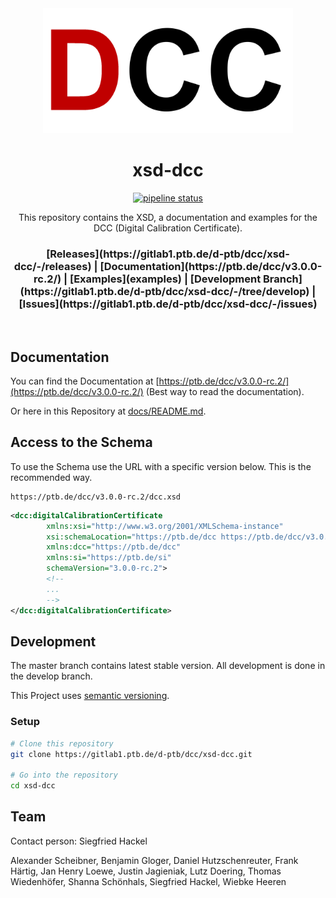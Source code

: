 <div align="center">
  <a href="https://ptb.de/dcc" traget="_blank"><img src="docs/images/logo.png" alt="DCC Logo" width="400"/></a>
  <br />
  <h1>xsd-dcc</h1>
  <p><a href="https://gitlab1.ptb.de/d-ptb/dcc/xsd-dcc/-/commits/master"><img alt="pipeline status" src="https://gitlab1.ptb.de/d-ptb/dcc/xsd-dcc/badges/master/pipeline.svg" /></a></p>
  <p>This repository contains the XSD, a documentation and examples for the DCC (Digital Calibration Certificate).</p>
  <h3>
    [Releases](https://gitlab1.ptb.de/d-ptb/dcc/xsd-dcc/-/releases) | [Documentation](https://ptb.de/dcc/v3.0.0-rc.2/) | [Examples](examples) | [Development Branch](https://gitlab1.ptb.de/d-ptb/dcc/xsd-dcc/-/tree/develop) | [Issues](https://gitlab1.ptb.de/d-ptb/dcc/xsd-dcc/-/issues)
  </h3>
</div>
<br />

## Documentation

You can find the Documentation at [https://ptb.de/dcc/v3.0.0-rc.2/](https://ptb.de/dcc/v3.0.0-rc.2/) (Best way to read the documentation).

Or here in this Repository at [docs/README.md](docs/README.md).

## Access to the Schema

To use the Schema use the URL with a specific version below.
This is the recommended way.

```
https://ptb.de/dcc/v3.0.0-rc.2/dcc.xsd
```

```xml
<dcc:digitalCalibrationCertificate
        xmlns:xsi="http://www.w3.org/2001/XMLSchema-instance"
        xsi:schemaLocation="https://ptb.de/dcc https://ptb.de/dcc/v3.0.0-rc.1/dcc.xsd"
        xmlns:dcc="https://ptb.de/dcc"
        xmlns:si="https://ptb.de/si"
        schemaVersion="3.0.0-rc.2">
        <!--
        ...
        -->
</dcc:digitalCalibrationCertificate>
```

## Development

The master branch contains latest stable version. All development is done in the develop branch.

This Project uses [semantic versioning](https://semver.org/).

### Setup

```bash
# Clone this repository
git clone https://gitlab1.ptb.de/d-ptb/dcc/xsd-dcc.git

# Go into the repository
cd xsd-dcc
```

## Team

Contact person: Siegfried Hackel

Alexander Scheibner, Benjamin Gloger, Daniel Hutzschenreuter, Frank Härtig, Jan Henry Loewe, Justin Jagieniak, Lutz Doering, Thomas Wiedenhöfer, Shanna Schönhals, Siegfried Hackel, Wiebke Heeren

